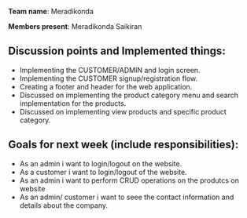 **Team name**: Meradikonda

**Members present**: Meradikonda Saikiran

## Discussion points and Implemented things:

* Implementing the CUSTOMER/ADMIN and login screen.
* Implementing the CUSTOMER signup/registration flow.
* Creating a footer and header for the web application.
* Discussed on implementing the product category menu and search implementation for the products.
* Discussed on implementing view products and specific product category.

## Goals for next week (include responsibilities):

* As an admin i want to login/logout on the website.
* As a customer i want to login/logout of the website.
* As an admin i want to perform CRUD operations on the produtcs on website
* As an admin/ customer i want to seee the contact information and details about the company.
